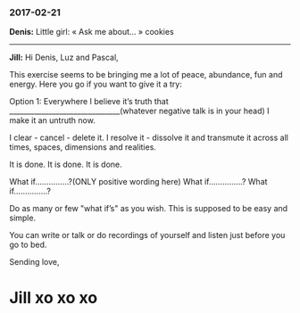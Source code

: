 ### 2017-02-21

**Denis:**
Little girl:
« Ask me about… »
    cookies
    
---
    
**Jill:**
Hi Denis, Luz and Pascal,

This exercise seems to be bringing me a lot of peace, abundance, fun and energy.  Here you go if you want to give it a try:

Option 1:  Everywhere I believe it’s truth that _______________________________(whatever negative talk is in your head) I make it an untruth now.

I clear - cancel - delete it. 
I resolve it - dissolve it and transmute it across all times, spaces, dimensions and realities.

It is done. It is done. It is done.

What if……………?(ONLY positive wording here)
What if……………?
What if……………?

Do as many or few "what if’s" as you wish. This is supposed to be easy and simple.

You can write or talk or do recordings of yourself and listen just before you go to bed.

Sending love,

Jill xo xo xo
=